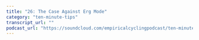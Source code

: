 ```yaml
---
title: "26: The Case Against Erg Mode"
category: "ten-minute-tips"
transcript_url: ""
podcast_url: "https://soundcloud.com/empiricalcyclingpodcast/ten-minute-tips-22-the-case-against-erg-mode"
---
```

